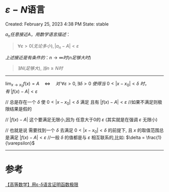 # $\varepsilon -N$语言

Created: February 25, 2023 4:38 PM
State: stable

$a_n任意接近A，用数学语言描述：$

> $\forall \varepsilon > 0 (无论多小),    |a_n - A| < \varepsilon$
>

$上述接近是有条件的：n \to \infty 时 (n 足够大时)$

> $\exists N (足够大), 当 n \geq N 时$
>

---

$\lim_{x \to x_0} f(x) = A \quad \Leftrightarrow \quad 对~ \forall \varepsilon >0, \, \exists \delta > 0 ~使得当 ~0<|x-x_0| < \delta~时，有~ |f(x) - A| < \varepsilon$

// 总是存在一个 $\delta$ 使 $0<|x-x_0| < \delta$ 满足 且有 $|f(x) - A| < \varepsilon$  //如果不满足则极限结果是假的

// $|f(x) - A|$ 这个要满足无限小,因为 任意大于0的 $\varepsilon$ (其实就是在强调 $\varepsilon$ 无限小)

// 也就是说 需要找到一个 $\delta$ 去满足 $0<|x-x_0| < \delta$ 的前提下, 且 $x$ 的取值范围总是满足 $|f(x) - A| < \varepsilon$  //一般 $\delta$ 的值都是与 $\varepsilon$ 相互联系的,比如: $\delta = \frac{1}{\varepsilon}$

---

# 参考

[【高等数学】用ε-δ语言证明函数极限](https://zhuanlan.zhihu.com/p/84880461)
